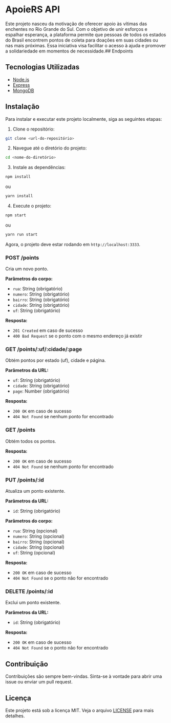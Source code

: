 # ApoieRS API

Este projeto nasceu da motivação de oferecer apoio às vítimas das enchentes no Rio Grande do Sul. Com o objetivo de unir esforços e espalhar esperança, a plataforma permite que pessoas de todos os estados do Brasil encontrem pontos de coleta para doações em suas cidades ou nas mais próximas. Essa iniciativa visa facilitar o acesso à ajuda e promover a solidariedade em momentos de necessidade.## Endpoints

## Tecnologias Utilizadas

- [Node.js](https://nodejs.org/en/)
- [Express](https://expressjs.com/)
- [MongoDB](https://www.mongodb.com/)

## Instalação

Para instalar e executar este projeto localmente, siga as seguintes etapas:

1. Clone o repositório:

```bash
git clone <url-do-repositório>
```

2. Navegue até o diretório do projeto:

```bash
cd <nome-do-diretório>
```

3. Instale as dependências:

```bash
npm install
```

ou

```bash
yarn install
```

4. Execute o projeto:

```bash
npm start
```

ou

```bash
yarn run start
```

Agora, o projeto deve estar rodando em `http://localhost:3333`.


### POST /points

Cria um novo ponto.

**Parâmetros do corpo:**

- `rua`: String (obrigatório)
- `numero`: String (obrigatório)
- `bairro`: String (obrigatório)
- `cidade`: String (obrigatório)
- `uf`: String (obrigatório)

**Resposta:**

- `201 Created` em caso de sucesso
- `400 Bad Request` se o ponto com o mesmo endereço já existir

### GET /points/:uf/:cidade/:page

Obtém pontos por estado (uf), cidade e página.

**Parâmetros da URL:**

- `uf`: String (obrigatório)
- `cidade`: String (obrigatório)
- `page`: Number (obrigatório)

**Resposta:**

- `200 OK` em caso de sucesso
- `404 Not Found` se nenhum ponto for encontrado

### GET /points

Obtém todos os pontos.

**Resposta:**

- `200 OK` em caso de sucesso
- `404 Not Found` se nenhum ponto for encontrado

### PUT /points/:id

Atualiza um ponto existente.

**Parâmetros da URL:**

- `id`: String (obrigatório)

**Parâmetros do corpo:**

- `rua`: String (opcional)
- `numero`: String (opcional)
- `bairro`: String (opcional)
- `cidade`: String (opcional)
- `uf`: String (opcional)

**Resposta:**

- `200 OK` em caso de sucesso
- `404 Not Found` se o ponto não for encontrado

### DELETE /points/:id

Exclui um ponto existente.

**Parâmetros da URL:**

- `id`: String (obrigatório)

**Resposta:**

- `200 OK` em caso de sucesso
- `404 Not Found` se o ponto não for encontrado

## Contribuição 

Contribuições são sempre bem-vindas. Sinta-se à vontade para abrir uma issue ou enviar um pull request.

## Licença

Este projeto está sob a licença MIT. Veja o arquivo [LICENSE](LICENSE) para mais detalhes.